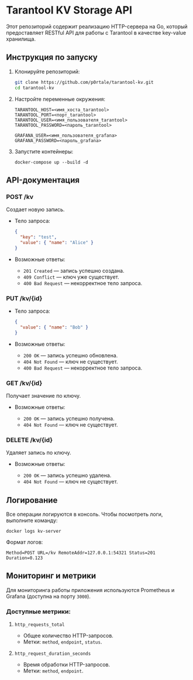 # Tarantool KV Storage API

Этот репозиторий содержит реализацию HTTP-сервера на Go, который предоставляет RESTful API для работы с Tarantool в качестве key-value хранилища.

## Инструкция по запуску

1. Клонируйте репозиторий:
   
   ```bash
   git clone https://github.com/p0rtale/tarantool-kv.git
   cd tarantool-kv
   ```
   
2. Настройте переменные окружения:

   ```
   TARANTOOL_HOST=<имя_хоста_tarantool>
   TARANTOOL_PORT=<порт_tarantool>
   TARANTOOL_USER=<имя_пользователя_tarantool>
   TARANTOOL_PASSWORD=<пароль_tarantool>

   GRAFANA_USER=<имя_пользователя_grafana>
   GRAFANA_PASSWORD=<пароль_grafana>
   ```
   
3. Запустите контейнеры:

   ```
   docker-compose up --build -d
   ```

## API-документация 

### POST /kv

Создает новую запись.

* Тело запроса:

   ```json
   {
     "key": "test",
     "value": { "name": "Alice" }
   }
   ```

* Возможные ответы:
  
  * `201 Created` — запись успешно создана.
  * `409 Conflict` — ключ уже существует.
  * `400 Bad Request` — некорректное тело запроса.

### PUT /kv/{id}

* Тело запроса:

   ```json
   {
     "value": { "name": "Bob" }
   }
   ```

* Возможные ответы:
  
  * `200 OK` — запись успешно обновлена.
  * `404 Not Found` — ключ не существует.
  * `400 Bad Request` — некорректное тело запроса.

### GET /kv/{id} 

Получает значение по ключу. 

* Возможные ответы:
  
  * `200 OK` — запись успешно получена.
  * `404 Not Found` — ключ не существует.

### DELETE /kv/{id} 

Удаляет запись по ключу. 

* Возможные ответы:
  
  * `200 OK` — запись успешно удалена.
  * `404 Not Found` — ключ не существует.

## Логирование

Все операции логируются в консоль. Чтобы посмотреть логи, выполните команду: 

  ```
  docker logs kv-server
  ```

Формат логов:

  ```
  Method=POST URL=/kv RemoteAddr=127.0.0.1:54321 Status=201 Duration=0.123
  ```

## Мониторинг и метрики

Для мониторинга работы приложения используются Prometheus и Grafana (доступна на порту `3000`). 

### Доступные метрики:

1. `http_requests_total`
   
   * Общее количество HTTP-запросов.
   * Метки: `method`, `endpoint`, `status`. 

3. `http_request_duration_seconds`

   * Время обработки HTTP-запросов.
   * Метки: `method`, `endpoint`. 

